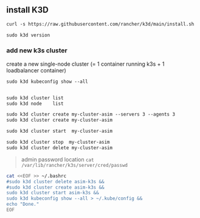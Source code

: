 ## install K3D 
```txt
curl -s https://raw.githubusercontent.com/rancher/k3d/main/install.sh | bash 

sudo k3d version
```

### add new k3s cluster
create a new single-node cluster (= 1 container running k3s + 1 loadbalancer container)
```txt
sudo k3d kubeconfig show --all


sudo k3d cluster list
sudo k3d node    list

sudo k3d cluster create my-cluster-asim --servers 3 --agents 3
sudo k3d cluster create my-cluster-asim

sudo k3d cluster start  my-cluster-asim

sudo k3d cluster stop  my-cluster-asim
sudo k3d cluster delete my-cluster-asim
```

> admin password location `cat /var/lib/rancher/k3s/server/cred/passwd`
```bash
cat <<EOF >> ~/.bashrc
#sudo k3d cluster delete asim-k3s &&
#sudo k3d cluster create asim-k3s &&
sudo k3d cluster start asim-k3s &&
sudo k3d kubeconfig show --all > ~/.kube/config && 
echo "Done."
EOF
```
